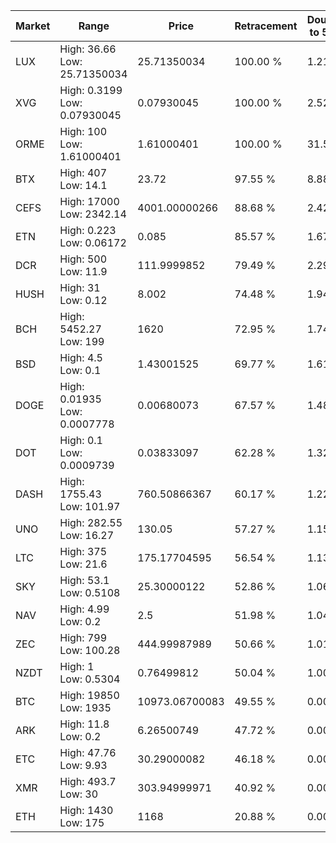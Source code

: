 | Market | Range | Price| Retracement | Doubles to 50% |
| --- | --- | --- | --- | --- |
| LUX | High: 36.66<br />Low: 25.71350034 | 25.71350034 | 100.00 % | 1.21 |
| XVG | High: 0.3199<br />Low: 0.07930045 | 0.07930045 | 100.00 % | 2.52 |
| ORME | High: 100<br />Low: 1.61000401 | 1.61000401 | 100.00 % | 31.56 |
| BTX | High: 407<br />Low: 14.1 | 23.72 | 97.55 % | 8.88 |
| CEFS | High: 17000<br />Low: 2342.14 | 4001.00000266 | 88.68 % | 2.42 |
| ETN | High: 0.223<br />Low: 0.06172 | 0.085 | 85.57 % | 1.67 |
| DCR | High: 500<br />Low: 11.9 | 111.9999852 | 79.49 % | 2.29 |
| HUSH | High: 31<br />Low: 0.12 | 8.002 | 74.48 % | 1.94 |
| BCH | High: 5452.27<br />Low: 199 | 1620 | 72.95 % | 1.74 |
| BSD | High: 4.5<br />Low: 0.1 | 1.43001525 | 69.77 % | 1.61 |
| DOGE | High: 0.01935<br />Low: 0.0007778 | 0.00680073 | 67.57 % | 1.48 |
| DOT | High: 0.1<br />Low: 0.0009739 | 0.03833097 | 62.28 % | 1.32 |
| DASH | High: 1755.43<br />Low: 101.97 | 760.50866367 | 60.17 % | 1.22 |
| UNO | High: 282.55<br />Low: 16.27 | 130.05 | 57.27 % | 1.15 |
| LTC | High: 375<br />Low: 21.6 | 175.17704595 | 56.54 % | 1.13 |
| SKY | High: 53.1<br />Low: 0.5108 | 25.30000122 | 52.86 % | 1.06 |
| NAV | High: 4.99<br />Low: 0.2 | 2.5 | 51.98 % | 1.04 |
| ZEC | High: 799<br />Low: 100.28 | 444.99987989 | 50.66 % | 1.01 |
| NZDT | High: 1<br />Low: 0.5304 | 0.76499812 | 50.04 % | 1.00 |
| BTC | High: 19850<br />Low: 1935 | 10973.06700083 | 49.55 % | 0.00 |
| ARK | High: 11.8<br />Low: 0.2 | 6.26500749 | 47.72 % | 0.00 |
| ETC | High: 47.76<br />Low: 9.93 | 30.29000082 | 46.18 % | 0.00 |
| XMR | High: 493.7<br />Low: 30 | 303.94999971 | 40.92 % | 0.00 |
| ETH | High: 1430<br />Low: 175 | 1168 | 20.88 % | 0.00 |
